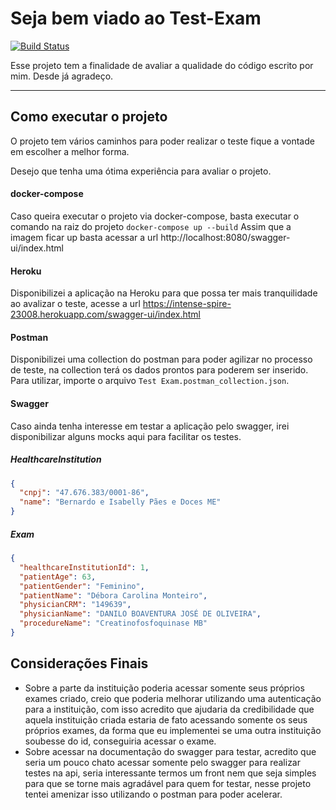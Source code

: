 Seja bem viado ao Test-Exam
===================

[![Build Status](https://travis-ci.com/jhonatasfender/test-system-exam.svg?branch=master)](https://travis-ci.com/jhonatasfender/test-system-exam)


Esse projeto tem a finalidade de avaliar a qualidade do código escrito por mim. Desde já agradeço.

----------


Como executar o projeto
-------------

O projeto tem vários caminhos para poder realizar o teste fique a vontade em escolher a melhor forma.

Desejo que tenha uma ótima experiência para avaliar o projeto.

#### docker-compose

Caso queira executar o projeto via docker-compose, basta executar o comando na raiz do projeto `docker-compose up --build`
Assim que a imagem ficar up basta acessar a url http://localhost:8080/swagger-ui/index.html

#### Heroku

Disponibilizei a aplicação na Heroku para que possa ter mais tranquilidade ao avalizar o teste, acesse a url https://intense-spire-23008.herokuapp.com/swagger-ui/index.html

#### Postman

Disponibilizei uma collection do postman para poder agilizar no processo de teste, na collection terá os dados prontos para poderem ser inserido. Para utilizar, importe o arquivo `Test Exam.postman_collection.json`.

#### Swagger

Caso ainda tenha interesse em testar a aplicação pelo swagger, irei disponibilizar alguns mocks aqui para facilitar os testes.
##### HealthcareInstitution
```json
{
  "cnpj": "47.676.383/0001-86",
  "name": "Bernardo e Isabelly Pães e Doces ME"
}
```
##### Exam
```json
{
  "healthcareInstitutionId": 1,
  "patientAge": 63,
  "patientGender": "Feminino",
  "patientName": "Débora Carolina Monteiro",
  "physicianCRM": "149639",
  "physicianName": "DANILO BOAVENTURA JOSÉ DE OLIVEIRA",
  "procedureName": "Creatinofosfoquinase MB"
}
```

Considerações Finais
-------------

- Sobre a parte da instituição poderia acessar somente seus próprios exames criado, creio que poderia melhorar utilizando uma autenticação para a instituição, com isso acredito que ajudaria da credibilidade que aquela instituição criada estaria de fato acessando somente os seus próprios exames, da forma que eu implementei se uma outra instituição soubesse do id, conseguiria acessar o exame.
-  Sobre acessar na documentação do swagger para testar, acredito que seria um pouco chato acessar somente pelo swagger para realizar testes na api, seria interessante termos um front nem que seja simples para que se torne mais agradável para quem for testar, nesse projeto tentei amenizar isso utilizando o postman para poder acelerar. 
